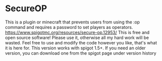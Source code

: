 # SecureOP
This is a plugin or minecraft that prevents users from using the :op command and requires a password to set players as operators.
https://www.spigotmc.org/resources/secure-op.12953/ This is free and open source software! Please use it, otherwise all my hard work will be wasted. Feel free to use and modify the code however you like, that's what it is here for. This version works with spigot 1.5+. If you need an older version, you can download one from the spigot page under version history
